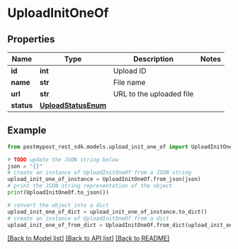 # UploadInitOneOf


## Properties

Name | Type | Description | Notes
------------ | ------------- | ------------- | -------------
**id** | **int** | Upload ID | 
**name** | **str** | File name | 
**url** | **str** | URL to the uploaded file | 
**status** | [**UploadStatusEnum**](UploadStatusEnum.md) |  | 

## Example

```python
from postmypost_rest_sdk.models.upload_init_one_of import UploadInitOneOf

# TODO update the JSON string below
json = "{}"
# create an instance of UploadInitOneOf from a JSON string
upload_init_one_of_instance = UploadInitOneOf.from_json(json)
# print the JSON string representation of the object
print(UploadInitOneOf.to_json())

# convert the object into a dict
upload_init_one_of_dict = upload_init_one_of_instance.to_dict()
# create an instance of UploadInitOneOf from a dict
upload_init_one_of_from_dict = UploadInitOneOf.from_dict(upload_init_one_of_dict)
```
[[Back to Model list]](../README.md#documentation-for-models) [[Back to API list]](../README.md#documentation-for-api-endpoints) [[Back to README]](../README.md)


